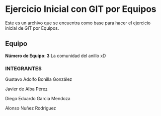 # Ejercicio Inicial con GIT por Equipos

Este es un archivo que se encuentra como base para hacer el ejercicio inicial de GIT por Equipos.

## Equipo
**Número de Equipo: 3**  La comunidad del anillo xD

### INTEGRANTES
   Gustavo Adolfo Bonilla González

   Javier de Alba Pérez

   Diego Eduardo Garcia Mendoza
   
   Alonso Nuñez Rodriguez
